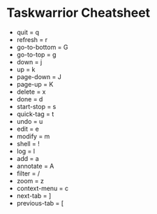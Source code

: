 # Taskwarrior Cheatsheet

* quit = q
* refresh = r
* go-to-bottom = G
* go-to-top = g
* down = j
* up = k
* page-down = J
* page-up = K
* delete = x
* done = d
* start-stop = s
* quick-tag = t
* undo = u
* edit = e
* modify = m
* shell = !
* log = l
* add = a
* annotate = A
* filter = /
* zoom = z
* context-menu = c
* next-tab = ]
* previous-tab = [
